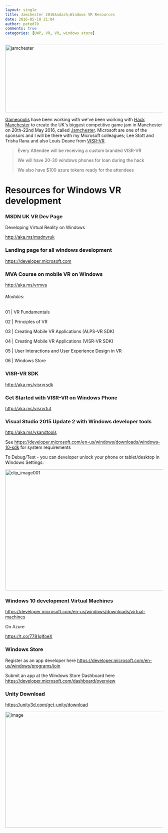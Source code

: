```yaml
---
layout: single
title: Jamchester 2016&ndash;Windows VR Resources
date: 2016-05-10 21:04
author: peted70
comments: true
categories: [UWP, VR, VR, windows store]
---
```

<p><a href="http://peted.azurewebsites.net/wp-content/uploads/2016/05/jamchester.png"><img title="jamchester" style="border-left-width: 0px; border-right-width: 0px; background-image: none; border-bottom-width: 0px; padding-top: 0px; padding-left: 0px; display: inline; padding-right: 0px; border-top-width: 0px" border="0" alt="jamchester" src="http://peted.azurewebsites.net/wp-content/uploads/2016/05/jamchester_thumb.png" width="742" height="216"></a></p> <p><a href="http://gameopolis.org.uk/">Gameopolis</a> have been working with we've been working with <a href="https://na01.safelinks.protection.outlook.com/?url=http%3a%2f%2fgameopolis.us10.list-manage1.com%2ftrack%2fclick%3fu%3dfbafad225f5534f65e896fe1a%26id%3dd419010e8b%26e%3d32989d8338&amp;data=01%7c01%7cleestott%40microsoft.com%7ccf6172f1684e4f90105608d378221a23%7c72f988bf86f141af91ab2d7cd011db47%7c1&amp;sdata=mYoC%2fyhS%2fsWBDVhQvpVowyuHRm%2bW0ga8j9uoEC6KqX8%3d">Hack Manchester</a> to create the UK's biggest competitive game jam in Manchester on 20th-22nd May 2016, called <a href="https://na01.safelinks.protection.outlook.com/?url=http%3a%2f%2fgameopolis.us10.list-manage2.com%2ftrack%2fclick%3fu%3dfbafad225f5534f65e896fe1a%26id%3d2d7d54969c%26e%3d32989d8338&amp;data=01%7c01%7cleestott%40microsoft.com%7ccf6172f1684e4f90105608d378221a23%7c72f988bf86f141af91ab2d7cd011db47%7c1&amp;sdata=0lHgf9NQL5W9DkKDYlJOoti3MAPd%2bYfoaBk8o%2fV215k%3d">Jamchester</a>. Microsoft are one of the sponsors and I will be there with my Microsoft colleagues; Lee Stott and Trisha Rana and also Louis Deane from <a href="http://visr-vr.com/">VISR-VR</a>.  <blockquote> <p>Every Attendee will be receiving a custom branded VISR-VR  <p>We will have 20-30 windows phones for loan during the hack  <p>We also have $100 azure tokens ready for the attendees</p></blockquote> <h1>Resources for Windows VR development</h1> <h3>MSDN UK VR Dev Page</h3> <p>Developing Virtual Reality on Windows</p> <p><a href="http://aka.ms/msdnvruk">http://aka.ms/msdnvruk</a></p> <h3>Landing page for all windows development </h3> <p><a href="https://developer.microsoft.com">https://developer.microsoft.com</a>  <h3>MVA Course on mobile VR on Windows</h3> <p><a href="http://aka.ms/vrmva">http://aka.ms/vrmva</a>  <h6>Modules:</h6> <p>01 | VR Fundamentals  <p>02 | Principles of VR  <p>03 | Creating Mobile VR Applications (ALPS-VR SDK)  <p>04 | Creating Mobile VR Applications (VISR-VR SDK)  <p>05 | User Interactions and User Experience Design in VR  <p>06 | Windows Store  <h3>VISR-VR SDK </h3> <p><a href="http://aka.ms/visrvrsdk">http://aka.ms/visrvrsdk</a>  <h3>Get Started with VISR-VR on Windows Phone </h3> <p><a href="http://aka.ms/visrvrtut">http://aka.ms/visrvrtut</a>  <h3>Visual Studio 2015 Update 2 with Windows developer tools</h3> <p><a href="http://aka.ms/vsandtools">http://aka.ms/vsandtools</a>  <p>See <a href="https://developer.microsoft.com/en-us/windows/downloads/windows-10-sdk">https://developer.microsoft.com/en-us/windows/downloads/windows-10-sdk</a> for system requirements  <p>To Debug/Test - you can developer unlock your phone or tablet/desktop in Windows Settings:  <p><a href="http://peted.azurewebsites.net/wp-content/uploads/2016/05/clip_image001.png"><img title="clip_image001" style="border-left-width: 0px; border-right-width: 0px; background-image: none; border-bottom-width: 0px; padding-top: 0px; padding-left: 0px; display: inline; padding-right: 0px; border-top-width: 0px" border="0" alt="clip_image001" src="http://peted.azurewebsites.net/wp-content/uploads/2016/05/clip_image001_thumb.png" width="732" height="386"></a>  <h3>Windows 10 development Virtual Machines</h3> <p><a href="https://developer.microsoft.com/en-us/windows/downloads/virtual-machines">https://developer.microsoft.com/en-us/windows/downloads/virtual-machines</a>  <p>On Azure  <p><a href="https://t.co/7781gIfoeX">https://t.co/7781gIfoeX</a>  <h3>Windows Store</h3> <p>Register as an app developer here <a href="https://developer.microsoft.com/en-us/windows/programs/join">https://developer.microsoft.com/en-us/windows/programs/join</a>  <p>Submit an app at the Windows Store Dashboard here <a href="https://developer.microsoft.com/dashboard/overview">https://developer.microsoft.com/dashboard/overview</a>  <h3>Unity Download </h3> <p><a href="https://unity3d.com/get-unity/download">https://unity3d.com/get-unity/download</a>  <p><a href="http://peted.azurewebsites.net/wp-content/uploads/2016/05/image.png"><img title="image" style="border-left-width: 0px; border-right-width: 0px; background-image: none; border-bottom-width: 0px; padding-top: 0px; padding-left: 0px; display: inline; padding-right: 0px; border-top-width: 0px" border="0" alt="image" src="http://peted.azurewebsites.net/wp-content/uploads/2016/05/image_thumb.png" width="734" height="370"></a>
